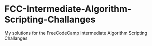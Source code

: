 # FCC-Intermediate-Algorithm-Scripting-Challanges

My solutions for the FreeCodeCamp Intermediate Algorithm Scripting Challanges